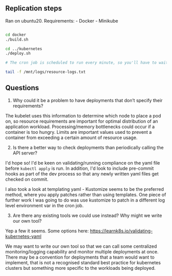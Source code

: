 ## Replication steps

Ran on ubuntu20.
Requirements:
    - Docker
    - Minikube

```bash

cd docker
./build.sh

cd ../kubernetes
./deploy.sh

# The cron job is scheduled to run every minute, so you'll have to wait a bit before logs appear...

tail -f /mnt/logs/resource-logs.txt
```

## Questions

1. Why could it be a problem to have deployments that don’t specify their requirements?

The kubelet uses this information to determine which node to place a pod on, so resource requirements are important for optimal distribution of an application workload. Processing/memory bottlenecks could occur if a container is too hungry. Limits are important values used to prevent a container from exceeding a certain amount of resource usage.

2. Is there a better way to check deployments than periodically calling the API server?

I'd hope so! I'd be keen on validating/running compliance on the yaml file before `kubectl apply` is run. In addition, I'd look to include pre-commit hooks as part of the dev process so that any newly written yaml files get checked on commit.

I also took a look at templating yaml - Kustomize seems to be the preferred method, where you apply patches rather than using templates. One piece of further work I was going to do was use kustomize to patch in a different log level environment var in the cron job.

3. Are there any existing tools we could use instead? Why might we write our own tool?

Yep a few it seems. Some options here: https://learnk8s.io/validating-kubernetes-yaml

We may want to write our own tool so that we can call some centralized monitoring/logging capability and monitor multiple deployments at once. 
There may be a convention for deployments that a team would want to implement, that is not a recognised standard best practice for kubernetes clusters but something more specific to the workloads being deployed.